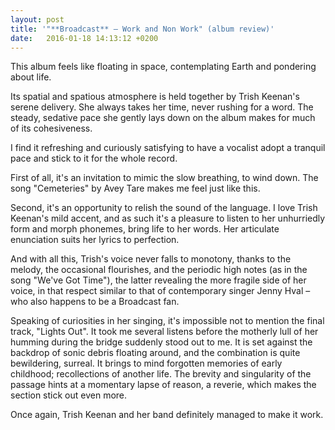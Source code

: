 ```yaml
---
layout: post
title: '"**Broadcast** – Work and Non Work" (album review)'
date:   2016-01-18 14:13:12 +0200
---
```


This album feels like floating in space, contemplating Earth and pondering about life.

Its spatial and spatious atmosphere is held together by Trish Keenan's serene delivery. She always takes her time, never rushing for a word. The steady, sedative pace she gently lays down on the album makes for much of its cohesiveness.

I find it refreshing and curiously satisfying to have a vocalist adopt a tranquil pace and stick to it for the whole record.

First of all, it's an invitation to mimic the slow breathing, to wind down. The song "Cemeteries" by Avey Tare makes me feel just like this.

Second, it's an opportunity to relish the sound of the language. I love Trish Keenan's mild accent, and as such it's a pleasure to listen to her unhurriedly form and morph phonemes, bring life to her words. Her articulate enunciation suits her lyrics to perfection.

And with all this, Trish's voice never falls to monotony, thanks to the melody, the occasional flourishes, and the periodic high notes (as in the song "We've Got Time"), the latter revealing the more fragile side of her voice, in that respect similar to that of contemporary singer Jenny Hval – who also happens to be a Broadcast fan.

Speaking of curiosities in her singing, it's impossible not to mention the final track, "Lights Out". It took me several listens before the motherly lull of her humming during the bridge suddenly stood out to me. It is set against the backdrop of sonic debris floating around, and the combination is quite bewildering, surreal. It brings to mind forgotten memories of early childhood; recollections of another life. The brevity and singularity of the passage hints at a momentary lapse of reason, a reverie, which makes the section stick out even more.

Once again, Trish Keenan and her band definitely managed to make it work.